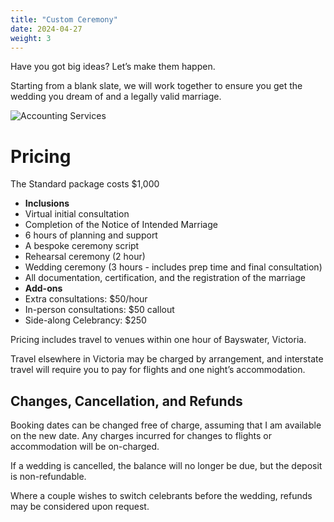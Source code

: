 ```yaml
---
title: "Custom Ceremony"
date: 2024-04-27
weight: 3
---
```


Have you got big ideas? Let’s make them happen. 
<!--more-->

Starting from a blank slate, we will work together to ensure you get the wedding you dream of and a legally valid marriage.

![Accounting Services](/images/austin-distel-nGc5RT2HmF0-unsplash.jpg)

# Pricing

The Standard package costs $1,000

- **Inclusions**
 - Virtual initial consultation
 - Completion of the Notice of Intended Marriage
 - 6 hours of planning and support
 - A bespoke ceremony script
 - Rehearsal ceremony (2 hour)
 - Wedding ceremony (3 hours - includes prep time and final consultation)
 - All documentation, certification, and the registration of the marriage
- **Add-ons**
 - Extra consultations: $50/hour 
 - In-person consultations: $50 callout
 - Side-along Celebrancy: $250

Pricing includes travel to venues within one hour of Bayswater, Victoria.

Travel elsewhere in Victoria may be charged by arrangement, and interstate travel will require you to pay for flights and one night’s accommodation.

## Changes, Cancellation, and Refunds

Booking dates can be changed free of charge, assuming that I am available on the new date. Any charges incurred for changes to flights or accommodation will be on-charged.

If a wedding is cancelled, the balance will no longer be due, but the deposit is non-refundable.

Where a couple wishes to switch celebrants before the wedding, refunds may be considered upon request.